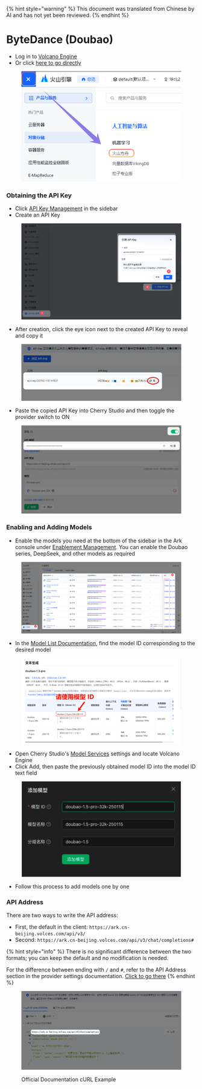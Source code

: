 
{% hint style="warning" %}
This document was translated from Chinese by AI and has not yet been reviewed.
{% endhint %}

# ByteDance (Doubao)

* Log in to [Volcano Engine](https://console.volcengine.com/)
* Or click [here to go directly](https://console.volcengine.com/ark/region:ark+cn-beijing/openManagement?LLM=%7B%7D)

<figure><img src="../../.gitbook/assets/image (1) (1) (2).png" alt=""><figcaption></figcaption></figure>

### Obtaining the API Key

* Click [API Key Management](https://console.volcengine.com/ark/region:ark+cn-beijing/apiKey) in the sidebar
* Create an API Key

<figure><img src="../../.gitbook/assets/image (6) (2).png" alt=""><figcaption></figcaption></figure>

* After creation, click the eye icon next to the created API Key to reveal and copy it

<figure><img src="../../.gitbook/assets/image (7) (2).png" alt=""><figcaption></figcaption></figure>

* Paste the copied API Key into Cherry Studio and then toggle the provider switch to ON

<figure><img src="../../.gitbook/assets/image (8) (2).png" alt=""><figcaption></figcaption></figure>

### Enabling and Adding Models

* Enable the models you need at the bottom of the sidebar in the Ark console under [Enablement Management](https://console.volcengine.com/ark/region:ark+cn-beijing/openManagement?LLM=%7B%7D\&OpenTokenDrawer=false). You can enable the Doubao series, DeepSeek, and other models as required

<figure><img src="../../.gitbook/assets/image (1) (1) (2) (1).png" alt=""><figcaption></figcaption></figure>

* In the [Model List Documentation](https://www.volcengine.com/docs/82379/1330310#%E6%96%87%E6%9C%AC%E7%94%9F%E6%88%90), find the model ID corresponding to the desired model

<figure><img src="../../.gitbook/assets/火山引擎_模型ID.png" alt="Volcano Engine Model ID List Example"><figcaption></figcaption></figure>

* Open Cherry Studio's [Model Services](../../cherrystudio/preview/settings/providers.md) settings and locate Volcano Engine
* Click Add, then paste the previously obtained model ID into the model ID text field

<figure><img src="../../.gitbook/assets/volc_ark_01.png" alt=""><figcaption></figcaption></figure>

* Follow this process to add models one by one

### API Address

There are two ways to write the API address:
* First, the default in the client: `https://ark.cn-beijing.volces.com/api/v3/`
* Second: `https://ark.cn-beijing.volces.com/api/v3/chat/completions#`

{% hint style="info" %}
There is no significant difference between the two formats; you can keep the default and no modification is needed.

For the difference between ending with `/` and `#`, refer to the API Address section in the provider settings documentation. [Click to go there](../../cherrystudio/preview/settings/providers.md#api-di-zhi)
{% endhint %}

<figure><img src="../../.gitbook/assets/image (3) (2).png" alt=""><figcaption><p>Official Documentation cURL Example</p></figcaption></figure>